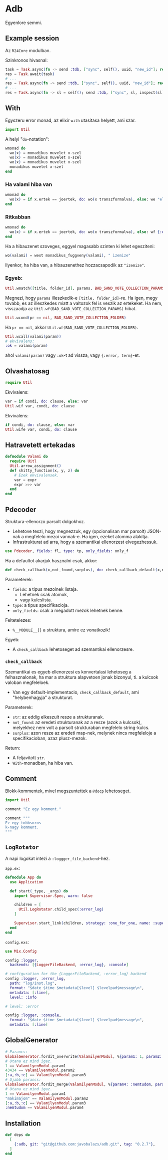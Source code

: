 # Adb

Egyenlore semmi.

## Example session

Az `R24Core` modulban.

Szinkronos hivasnal:

```elixir
task = Task.async(fn -> send :tdb, ["sync", self(), uuid, "new_id"]; receive do msg -> msg end end)
res = Task.await(task)
# ...
res = Task.async(fn -> send :tdb, ["sync", self(), uuid, "new_id"]; receive do msg -> msg end end) |> Task.await()
# ...
res = Task.async(fn -> sl = self(); send :tdb, ["sync", sl, inspect(sl), {"counters", counters}]; receive do msg -> msg end end) |> Task.await()
```
## With

Egyszeru error monad, az elixir `with` utasitasa helyett, ami szar.

```elixir
import Util
```
A helyi "`do`-notation":
```elixir
wmonad do
  wo(x) = monadikus muvelet x-szel
  wo(x) = monadikus muvelet x-szel
  wo(x) = monadikus muvelet x-szel
  monadikus muvelet x-szel
end
```

### Ha valami hiba van

```elixir
wmonad do
  wo(x) = if x.ertek == joertek, do: wo(x transzformalva), else: we "elbaszott_attributum: #{inspect x.ertek}, elvart: #{inspect joertek}"
end
```

### Ritkabban

```elixir
wmonad do
  wo(x) = if x.ertek == joertek, do: wo(x transzformalva), else: wf {:elbaszott_attributum, x.ertek}
end
```

Ha a hibauzenet szoveges, eggyel magasabb szinten ki lehet egesziteni:
```elixir
wo(valami) = wext monadikus_fuggveny(valami), " izemize"
```
Ilyenkor, ha hiba van, a hibauzenethez hozzacsapodik az `"izemize"`.


### Egyeb:

```elixir
Util.wmatch([title, folder_id], params, BAD_SAND_VOTE_COLLECTION_PARAMS)
```
Megnezi, hogy `params` illeszkedik-e `[title, folder_id]`-re.
Ha igen, megy tovabb, es az illeszkedes miatt a valtozok fel is veszik az ertekeket.
Ha nem, visszaadja az `Util.wf(BAD_SAND_VOTE_COLLECTION_PARAMS)` hibat.

```elixir
Util.wcond(pr == nil, BAD_SAND_VOTE_COLLECTION_FOLDER)
```
Ha `pr == nil`, akkor `Util.wf(BAD_SAND_VOTE_COLLECTION_FOLDER)`.

```elixir
Util.wcall(valami(param))
# ekvivalens:
:ok = valami(param)
```
ahol `valami(param)` vagy `:ok`-t ad vissza, vagy `{:error, term}`-et.


## Olvashatosag

```elixir
require Util
```

Ekvivalens:
```elixir
var = if condi, do: clause, else: var
Util.wif var, condi, do: clause
```

Ekvivalens:
```elixir
if condi, do: clause, else: var
Util.wife var, condi, do: clause
```

## Hatravetett ertekadas

```elixir
defmodule Valami do
  require Uitl
  Util.arrow_assignment()
  def shitty_function(x, y, z) do
    # Ezek ekvivalensek.
    var = expr
    expr >>> var
  end
end
```

## Pdecoder

Struktura-ellenorzo parsolt dolgokhoz.

- Lehetove teszi, hogy megnezzuk, egy (opcionalisan mar parsolt) JSON-nak
  a megfelelo mezoi vannak-e. Ha igen, ezeket atomma alakitja.
- Infrastrukturat ad arra, hogy a szemantikai ellenorzest elvegezhessuk.

```elixir
use Pdecoder, fields: fl, type: tp, only_fields: only_f
```

Ha a defaultot akarjuk hasznalni csak, akkor:
```elixir
def check_callback(x,not_found,surplus), do: check_callback_default(x,not_found,surplus)
```

Parameterek:
- `fields`: a tipus mezoinek listaja.
  - Lehetnek csak atomok,
  - vagy kulcslista.
- `type`: a tipus specifikacioja.
- `only_fields`: csak a megadott mezok lehetnek benne.

Feltetelezes:
- `%__MODULE__{}` a struktura, amire ez vonatkozik!

Egyeb:
- A `check_callback` lehetoseget ad szemantikai ellenorzesre.

### `check_callback`
Szemantikai es egyeb ellenorzesi es konvertalasi lehetoseg
a felhasznalonak, ha mar a struktura alapvetoen jonak bizonyul,
ti. a kulcsok valoban megfeleloek.
- Van egy default-implementacio, `check_callback_default`, ami "helybenhagyja" a strukturat.

Parameterek:
- `str`: az eddig elkeszult resze a strukturanak.
- `not_found`: az eredeti strukturanak az a resze (azok a kulcsok),
  melyekhez nem volt a parsolt strukturaban megfelelo string-kulcs.
- `surplus`: azon resze az eredeti map-nek,
  melynek nincs megfeleloje a specifikacioban, azaz plusz-mezok.

Return:
- A feljavitott `str`.
- `With`-monadban, ha hiba van.

## Comment

Blokk-kommentek, mivel megszuntettek a `@docp` lehetoseget.

```elixir
import Util

comment "Ez egy komment."

comment """
Ez egy tobbsoros
k-nagy komment.
"""
```

## `LogRotator`

A napi logokat intezi a `:loggger_file_backend`-hez.

`app.ex`:
```elixir
defmodule App do
  use Application

  def start(_type, _args) do
    import Supervisor.Spec, warn: false

    children = [
      Util.LogRotator.child_spec(:error_log)
    ]

    Supervisor.start_link(children, strategy: :one_for_one, name: :supervisor)
  end
end

```

`config.exs`:
```elixir
use Mix.Config

config :logger,
  backends: [{LoggerFileBackend, :error_log}, :console]

# configuration for the {LoggerFileBackend, :error_log} backend
config :logger, :error_log,
  path: "log/inst.log",
  format: "$date $time $metadata[$level] $levelpad$message\n",
  metadata: [:line],
  level: :info

# level: :error

config :logger, :console,
  format: "$date $time $metadata[$level] $levelpad$message\n",
  metadata: [:line]
```

## GlobalGenerator

```elixir
# Parancs:
GlobalGenerator.fordit_overwrite(ValamilyenModul, %{param1: 1, param2: 43434, param3: [:a,:b,:c]})
# Utana ez mind igaz.
1 == ValamilyenModul.param1
43434 == ValamilyenModul.param2
[:a,:b,:c] == ValamilyenModul.param3
# Ujabb parancs:
GlobalGenerator.fordit_merge(ValamilyenModul, %{param4: :nemtudom, param2: "makimajom"})
# Utana ez mind igaz.
1 == ValamilyenModul.param1
"makimajom" == ValamilyenModul.param2
[:a,:b,:c] == ValamilyenModul.param3
:nemtudom == ValamilyenModul.param4
```
## Installation

```elixir
def deps do
  [
    {:adb, git: "git@github.com:javobalazs/adb.git", tag: "0.2.7"},
  ]
end
```
